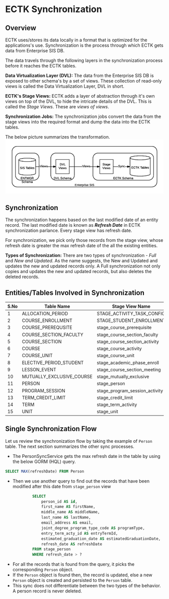 # ECTK Synchronization #

## Overview ##

ECTK uses/stores its data locally in a format that is optimized for the applications's use. Synchronization is the process through which ECTK gets data from Enterprise SIS DB.

The data travels through the following layers in the synchronization process before it reaches the ECTK tables.

**Data Virtualization Layer (DVL):** The data from the Enterprise SIS DB is exposed to other schema's by a set of views. These collection of read-only views is called the Data Virtualization Layer, DVL in short. 

**ECTK's Stage Views:** ECTK adds a layer of abstraction through it's own views on top of the DVL, to hide the intricate details of the DVL. This is called the *Stage Views*. These are *views of views*. 

**Synchronization Jobs:** The synchronization jobs convert the data from the stage views into the required format and dump the data into the ECTK tables. 

The below picture summarizes the transformation. 
![ECTK-SYNC](https://github.com/jganesan1/ECToolKit-Documentation/blob/master/ECTK-Sync.png)

## Synchronization ##

The synchronization happens based on the last modified date of an entity record. The last modified date is known as ***Refresh Date*** in ECTK synchronization parlance. Every stage view has refresh date. 

For synchronization, we pick only those records from the stage view, whose refresh date is greater the max refresh date of the all the existing entities. 

**Types of Synchronization:** There are two types of synchronization - *Full* and *New and Updated*. As the name suggests, the New and Updated and updates the new and updated records only. A Full synchronization not only copies and updates the new and updated records, but also deletes the deleted records. 


## Entities/Tables Involved in Synchronization ##

|S.No|Table Name| Stage View Name|Synchronization Class|
|----|----------|----------------|---------------------|
|1|ALLOCATION_PERIOD|STAGE_ACTIVITY_TASK_CONFIG|AllocationPeriodSyncService|
|2|COURSE_ENROLLMENT|STAGE_STUDENT_ENROLLMENT|CourseEnrollmentSyncService|
|3|COURSE_PREREQUSITE|stage_course_prerequisite|CoursePrerequisiteSyncService|
|4|COURSE_SECTION_FACULTY|stage_course_section_faculty|CourseSectionFacultySyncService|
|5|COURSE_SECTION|stage_course_section_activity|CourseSectionSyncService|
|6|COURSE|stage_course_activity|CourseSyncService|
|7|COURSE_UNIT|stage_course_unit|CourseUnitSyncService|
|8|ELECTIVE_PERIOD_STUDENT|stage_academic_phase_enroll|ElectivePeriodSyncService|
|9|LESSON_EVENT|stage_course_section_meeting|LessonEventSyncService|
|10|MUTUALLY_EXCLUSIVE_COURSE|stage_mutually_exclusive|MutuallyExclusiveSyncService|
|11|PERSON|stage_person|PersonSyncService|
|12|PROGRAM_SESSION|stage_program_session_activity|ProgramSessionSyncService|
|13|TERM_CREDIT_LIMIT|stage_credit_limit|TermCreditLimitSyncService|
|14|TERM|stage_term_activity|TermSyncService|
|15|UNIT|stage_unit|UnitSyncService|

## Single Synchronization Flow ##

Let us review the synchronization flow by taking the example of ```Person``` table. The next section summarizes the other sync processes.

* The PersonSyncService gets the max refresh date in the table by using the below GORM (HQL) query.
```sql
SELECT MAX(refreshDate) FROM Person
```
* Then we use another query to find out the records that have been modified after this date from ```stage_person``` view
```sql
			SELECT
				person_id AS id,
				first_name AS firstName,
				middle_name AS middleName,
				last_name AS lastName,
				email_address AS email,
				joint_degree_program_type_code AS programType,
				entry_term_acty_id AS entryTermId,
				estimated_graduation_date AS estimatedGraduationDate,
				refresh_date AS refreshDate
			FROM stage_person
			WHERE refresh_date > ?
```
* For all the records that is found from the query, it picks the corresponding ```Person``` object. 
* If the ```Person``` object is found then, the record is updated, else a new ```Person``` object is created and persisted to the ```Person``` table.
* This sync does not differentiate between the two types of the behavior. A person record is never deleted.

